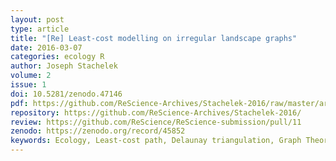 ```yaml
---
layout: post
type: article
title: "[Re] Least-cost modelling on irregular landscape graphs"
date: 2016-03-07
categories: ecology R
author: Joseph Stachelek
volume: 2
issue: 1
doi: 10.5281/zenodo.47146
pdf: https://github.com/ReScience-Archives/Stachelek-2016/raw/master/article/article.pdf
repository: https://github.com/ReScience-Archives/Stachelek-2016/
review: https://github.com/ReScience/ReScience-submission/pull/11
zenodo: https://zenodo.org/record/45852
keywords: Ecology, Least-cost path, Delaunay triangulation, Graph Theory
---
```


